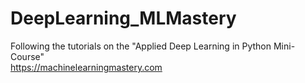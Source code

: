 # DeepLearning_MLMastery

Following the tutorials on the "Applied Deep Learning in Python Mini-Course"  
https://machinelearningmastery.com


